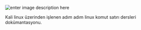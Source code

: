 ![enter image description here](https://media.giphy.com/media/3o75296y2DRpZ7rC6Y/giphy.gif)

Kali linux üzerinden işlenen adım adım linux komut satırı dersleri dokümantasyonu.
